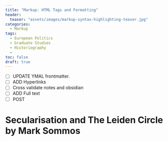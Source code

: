 ```yaml
---
title: "Markup: HTML Tags and Formatting"
header:
  teaser: "assets/images/markup-syntax-highlighting-teaser.jpg"
categories:
  - Markup
tags:
  - European Politics
  - Graduate Studies
  - Historiography
  -  
toc: false
draft: true
---
```


- [ ] UPDATE YMAL frontmatter.
- [ ] ADD Hyperlinks
- [ ] Cross validate notes and obsidian
- [ ] ADD Full text 
- [ ] POST

# Secularisation and The Leiden Circle by Mark Sommos


